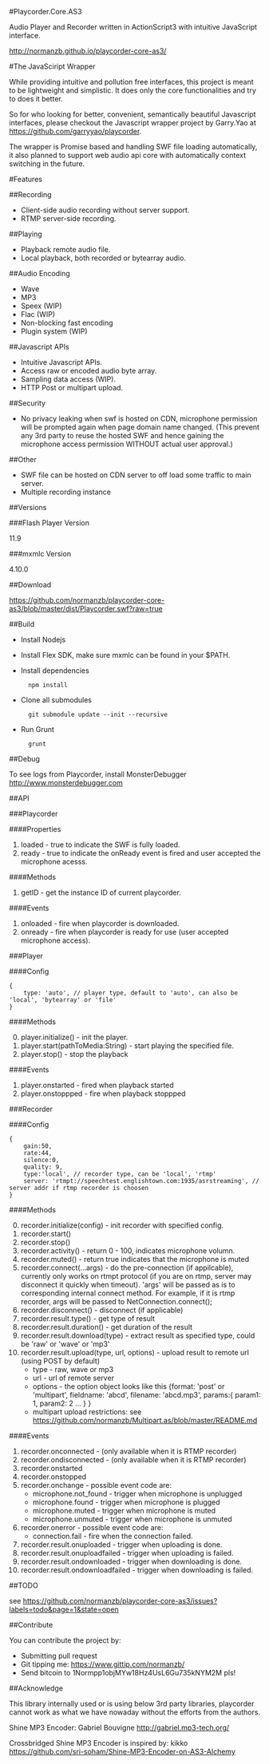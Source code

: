 #Playcorder.Core.AS3

Audio Player and Recorder written in ActionScript3 with intuitive JavaScript interface.

<http://normanzb.github.io/playcorder-core-as3/>

#The JavaSciript Wrapper

While providing intuitive and pollution free interfaces, this project is meant to be lightweight and simplistic. It does only the core functionalities and try to does it better. 

So for who looking for better, convenient, semantically beautiful Javascript interfaces, please checkout the Javascript wrapper project by Garry.Yao at <https://github.com/garryyao/playcorder>.

The wrapper is Promise based and handling SWF file loading automatically, it also planned to support web audio api core with automatically context switching in the future.

#Features

##Recording

* Client-side audio recording without server support.
* RTMP server-side recording.

##Playing

* Playback remote audio file.
* Local playback, both recorded or bytearray audio.

##Audio Encoding

* Wave
* MP3
* Speex (WIP)
* Flac (WIP)
* Non-blocking fast encoding
* Plugin system (WIP)

##Javascript APIs

* Intuitive Javascript APIs.
* Access raw or encoded audio byte array.
* Sampling data access (WIP).
* HTTP Post or multipart upload.

##Security

* No privacy leaking when swf is hosted on CDN, microphone permission will be prompted again when page domain name changed. (This prevent any 3rd party to reuse the hosted SWF and hence gaining the microphone access permission WITHOUT actual user approval.)

##Other

* SWF file can be hosted on CDN server to off load some traffic to main server.
* Multiple recording instance


##Versions

###Flash Player Version

11.9

###mxmlc Version

4.10.0

##Download

<https://github.com/normanzb/playcorder-core-as3/blob/master/dist/Playcorder.swf?raw=true>

##Build

* Install Nodejs
* Install Flex SDK, make sure mxmlc can be found in your $PATH.
* Install dependencies

        npm install

* Clone all submodules

        git submodule update --init --recursive

* Run Grunt

        grunt
   
##Debug

To see logs from Playcorder, install MonsterDebugger <http://www.monsterdebugger.com>

##API

###Playcorder

####Properties

1. loaded - true to indicate the SWF is fully loaded.
2. ready - true to indicate the onReady event is fired and user accepted the microphone acesss.

####Methods

1. getID - get the instance ID of current playcorder.

####Events

1. onloaded - fire when playcorder is downloaded.
2. onready - fire when playcorder is ready for use (user accepted microphone access).


###Player

####Config

    {
        type: 'auto', // player type, default to 'auto', can also be 'local', 'bytearray' or 'file'
    }

####Methods

0. player.initialize() - init the player.
1. player.start(pathToMedia:String) - start playing the specified file.
2. player.stop() - stop the playback

####Events

1. player.onstarted - fired when playback started
2. player.onstoppped - fire when playback stoppped

###Recorder

####Config

    {
        gain:50, 
        rate:44, 
        silence:0, 
        quality: 9,
        type:'local', // recorder type, can be 'local', 'rtmp'
        server: 'rtmpt://speechtest.englishtown.com:1935/asrstreaming', // server addr if rtmp recorder is choosen
    }
    
####Methods

0. recorder.initialize(config) - init recorder with specified config.
1. recorder.start()
2. recorder.stop()
3. recorder.activity() - return 0 - 100, indicates microphone volumn.
4. recorder.muted() - return true indicates that the microphone is muted
5. recorder.connect(...args) - do the pre-connection (if appilcable), currently only works on rtmpt protocol (if you are on rtmp, server may disconnect it quickly when timeout). 'args' will be passed as is to corresponding internal connect method. For example, if it is rtmp recorder, args will be passed to NetConnection.connect();
6. recorder.disconnect() - disconnect (if applicable)
7. recorder.result.type() - get type of result
8. recorder.result.duration() - get duration of the result
9. recorder.result.download(type) - extract result as specified type, could be 'raw' or 'wave' or 'mp3'
10. recorder.result.upload(type, url, options) - upload result to remote url (using POST by default)
    * type - raw, wave or mp3
    * url - url of remote server
    * options - the option object looks like this {format: 'post' or 'multipart', fieldname: 'abcd', filename: 'abcd.mp3', params:{ param1: 1, param2: 2 ... } }
    * multipart upload restrictions: see <https://github.com/normanzb/Multipart.as/blob/master/README.md> 

####Events

1. recorder.onconnected - (only available when it is RTMP recorder)
2. recorder.ondisconnected - (only available when it is RTMP recorder)
3. recorder.onstarted
4. recorder.onstopped
5. recorder.onchange -  possible event code are:
    * microphone.not_found - trigger when microphone is unplugged
    * microphone.found - trigger when microphone is plugged
    * microphone.muted - trigger when microphone is muted
    * microphone.unmuted - trigger when microphone is unmuted
6. recorder.onerror - possible event code are:
    * connection.fail - fire when the connection failed.
7. recorder.result.onuploaded - trigger when uploading is done.
8. recorder.result.onuploadfailed - trigger when uploading is failed.
9. recorder.result.ondownloaded - trigger when downloading is done.
10. recorder.result.ondownloadfailed - trigger when downloading is failed.

##TODO

see <https://github.com/normanzb/playcorder-core-as3/issues?labels=todo&page=1&state=open>

##Contribute

You can contribute the project by:

* Submitting pull request
* Git tipping me: <https://www.gittip.com/normanzb/>
* Send bitcoin to 1Normpp1objMYw18Hz4UsL6Gu735kNYM2M pls!

##Acknowledge

This library internally used or is using below 3rd party libraries, playcorder cannot work as what we have nowaday without the efforts from the authors.

Shine MP3 Encoder:  Gabriel Bouvigne <http://gabriel.mp3-tech.org/>

Crossbridged Shine MP3 Encoder is inspired by: kikko <https://github.com/sri-soham/Shine-MP3-Encoder-on-AS3-Alchemy>
